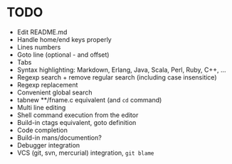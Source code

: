 # TODO

* Edit README.md
* Handle home/end keys properly
* Lines numbers
* Goto line (optional - and offset)
* Tabs
* Syntax highlighting: Markdown, Erlang, Java, Scala, Perl, Ruby, C++, ...
* Regexp search + remove regular search (including case insensitice)
* Regexp replacement
* Convenient global search
* tabnew **/fname.c equivalent (and `cd` command)
* Multi line editing
* Shell command execution from the editor
* Build-in ctags equivalent, goto definition
* Code completion
* Build-in mans/documention?
* Debugger integration
* VCS (git, svn, mercurial) integration, `git blame`
